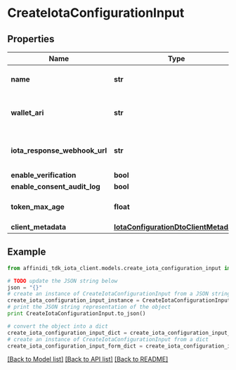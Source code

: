# CreateIotaConfigurationInput

## Properties

| Name                          | Type                                                                            | Description                              | Notes      |
| ----------------------------- | ------------------------------------------------------------------------------- | ---------------------------------------- | ---------- |
| **name**                      | **str**                                                                         | The name of the config                   |
| **wallet_ari**                | **str**                                                                         | The wallet Ari that will be used to sign |
| **iota_response_webhook_url** | **str**                                                                         | webhook to call when data is ready       | [optional] |
| **enable_verification**       | **bool**                                                                        |                                          |
| **enable_consent_audit_log**  | **bool**                                                                        |                                          |
| **token_max_age**             | **float**                                                                       | token time to live in seconds            | [optional] |
| **client_metadata**           | [**IotaConfigurationDtoClientMetadata**](IotaConfigurationDtoClientMetadata.md) |                                          |

## Example

```python
from affinidi_tdk_iota_client.models.create_iota_configuration_input import CreateIotaConfigurationInput

# TODO update the JSON string below
json = "{}"
# create an instance of CreateIotaConfigurationInput from a JSON string
create_iota_configuration_input_instance = CreateIotaConfigurationInput.from_json(json)
# print the JSON string representation of the object
print CreateIotaConfigurationInput.to_json()

# convert the object into a dict
create_iota_configuration_input_dict = create_iota_configuration_input_instance.to_dict()
# create an instance of CreateIotaConfigurationInput from a dict
create_iota_configuration_input_form_dict = create_iota_configuration_input.from_dict(create_iota_configuration_input_dict)
```

[[Back to Model list]](../README.md#documentation-for-models) [[Back to API list]](../README.md#documentation-for-api-endpoints) [[Back to README]](../README.md)
